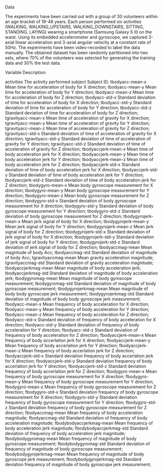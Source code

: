 Data

The experiments have been carried out with a group of 30 volunteers within an age bracket of 19-48 years. 
Each person performed six activities (WALKING, WALKING_UPSTAIRS, WALKING_DOWNSTAIRS, SITTING, STANDING, LAYING) wearing a smartphone (Samsung Galaxy S II) on the waist. 
Using its embedded accelerometer and gyroscope, we captured 3-axial linear acceleration and 3-axial angular velocity at a constant rate of 50Hz. 
The experiments have been video-recorded to label the data manually. 
The obtained dataset has been randomly partitioned into two sets, where 70% of the volunteers was selected for generating the training data and 30% the test data.

Variable	Description

activities	The activity performed
subject	Subject ID;
tbodyacc-mean-x	Mean time for acceleration of body for X direction;
tbodyacc-mean-y	Mean time for acceleration of body for Y direction;
tbodyacc-mean-z	Mean time for acceleration of body for Z direction;
tbodyacc-std-x	Standard deviation of time for acceleration of body for X direction;
tbodyacc-std-y	Standard deviation of time for acceleration of body for Y direction;
tbodyacc-std-z	Standard deviation of time for acceleration of body for Z direction;
tgravityacc-mean-x	Mean time of acceleration of gravity for X direction;
tgravityacc-mean-y	Mean time of acceleration of gravity for Y direction;
tgravityacc-mean-z	Mean time of acceleration of gravity for Z direction;
tgravityacc-std-x	Standard deviation of time of acceleration of gravity for X direction;
tgravityacc-std-y	Standard deviation of time of acceleration of gravity for Y direction;
tgravityacc-std-z	Standard deviation of time of acceleration of gravity for Z direction;
tbodyaccjerk-mean-x	Mean time of body acceleration jerk for X direction;
tbodyaccjerk-mean-y	Mean time of body acceleration jerk for Y direction;
tbodyaccjerk-mean-z	Mean time of body acceleration jerk for Z direction;
tbodyaccjerk-std-x	Standard deviation of time of body acceleration jerk for X direction;
tbodyaccjerk-std-y	Standard deviation of time of body acceleration jerk for Y direction;
tbodyaccjerk-std-z	Standard deviation of time of body acceleration jerk for Z direction;
tbodygyro-mean-x	Mean body gyroscope measurement for X direction;
tbodygyro-mean-y	Mean body gyroscope measurement for Y direction;
tbodygyro-mean-z	Mean body gyroscope measurement for Z direction;
tbodygyro-std-x	Standard deviation of body gyroscope measurement for X direction;
tbodygyro-std-y	Standard deviation of body gyroscope measurement for Y direction;
tbodygyro-std-z	Standard deviation of body gyroscope measurement for Z direction;
tbodygyrojerk-mean-x	Mean jerk signal of body for X direction;
tbodygyrojerk-mean-y	Mean jerk signal of body for Y direction;
tbodygyrojerk-mean-z	Mean jerk signal of body for Z direction;
tbodygyrojerk-std-x	Standard deviation of jerk signal of body for X direction;
tbodygyrojerk-std-y	Standard deviation of jerk signal of body for Y direction;
tbodygyrojerk-std-z	Standard deviation of jerk signal of body for Z direction;
tbodyaccmag-mean	Mean magnitude of body Acc;
tbodyaccmag-std	Standard deviation of magnitude of body Acc;
tgravityaccmag-mean	Mean gravity acceleration magnitude;
tgravityaccmag-std	Standard deviation of gravity acceleration magnitude;
tbodyaccjerkmag-mean	Mean magnitude of body acceleration jerk;
tbodyaccjerkmag-std	Standard deviation of magnitude of body acceleration jerk;
tbodygyromag-mean	Mean magnitude of body gyroscope measurement;
tbodygyromag-std	Standard deviation of magnitude of body gyroscope measurement;
tbodygyrojerkmag-mean	Mean magnitude of body body gyroscope jerk measurement;
tbodygyrojerkmag-std	Standard deviation of magnitude of body body gyroscope jerk measurement;
fbodyacc-mean-x	Mean frequency of body acceleration for X direction;
fbodyacc-mean-y	Mean frequency of body acceleration for Y direction;
fbodyacc-mean-z	Mean frequency of body acceleration for Z direction;
fbodyacc-std-x	Standard deviation of frequency of body acceleration for X direction;
fbodyacc-std-y	Standard deviation of frequency of body acceleration for Y direction;
fbodyacc-std-z	Standard deviation of frequency of body acceleration for Z direction;
fbodyaccjerk-mean-x	Mean frequency of body accerlation jerk for X direction;
fbodyaccjerk-mean-y	Mean frequency of body accerlation jerk for Y direction;
fbodyaccjerk-mean-z	Mean frequency of body accerlation jerk for Z direction;
fbodyaccjerk-std-x	Standard deviation frequency of body accerlation jerk for X direction;
fbodyaccjerk-std-y	Standard deviation frequency of body accerlation jerk for Y direction;
fbodyaccjerk-std-z	Standard deviation frequency of body accerlation jerk for Z direction;
fbodygyro-mean-x	Mean frequency of body gyroscope measurement for X direction;
fbodygyro-mean-y	Mean frequency of body gyroscope measurement for Y direction;
fbodygyro-mean-z	Mean frequency of body gyroscope measurement for Z direction;
fbodygyro-std-x	Standard deviation frequency of body gyroscope measurement for X direction;
fbodygyro-std-y	Standard deviation frequency of body gyroscope measurement for Y direction;
fbodygyro-std-z	Standard deviation frequency of body gyroscope measurement for Z direction;
fbodyaccmag-mean	Mean frequency of body acceleration magnitude;
fbodyaccmag-std	Standard deviation of frequency of body acceleration magnitude;
fbodybodyaccjerkmag-mean	Mean frequency of body acceleration jerk magnitude;
fbodybodyaccjerkmag-std	Standard deviation of frequency of body acceleration jerk magnitude;
fbodybodygyromag-mean	Mean frequency of magnitude of body gyroscope measurement;
fbodybodygyromag-std	Standard deviation of frequency of magnitude of body gyroscope measurement;
fbodybodygyrojerkmag-mean	Mean frequency of magnitude of body gyroscope jerk measurement;
fbodybodygyrojerkmag-std	Standard deviation frequency of magnitude of body gyroscope jerk measurement;
